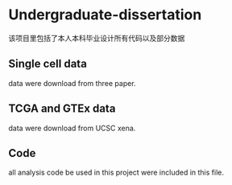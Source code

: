 # Undergraduate-dissertation
该项目里包括了本人本科毕业设计所有代码以及部分数据
## Single cell data
data were download from three paper.
## TCGA and GTEx data
data were download from UCSC xena.
## Code
all analysis code be used in this project were included in this file.

